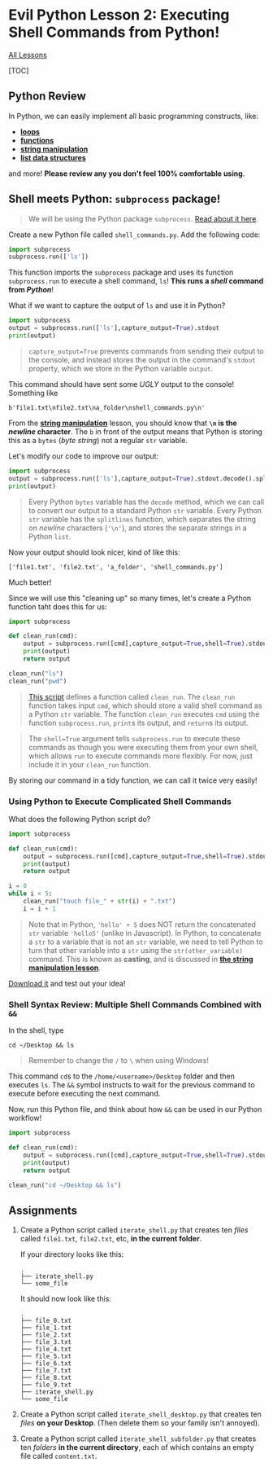 # Evil Python Lesson 2: Executing Shell Commands from Python!

[All Lessons](https://zsiegel92.github.io/evilpython/)

[TOC]


## Python Review

In Python, we can easily implement all basic programming constructs, like:

* [**loops**](https://zsiegel92.github.io/Eitan_S/Lessons/Lesson_3_Loops/Python3.html)
* [**functions**](https://zsiegel92.github.io/Eitan_S/Lessons/Lesson_5_Functions/Python5.html)
* [**string manipulation**](https://zsiegel92.github.io/Eitan_S/Lessons/Lesson_4_Strings/Python4.html)
* [**list data structures**](https://zsiegel92.github.io/Eitan_S/Lessons/Lesson_6_Lists/Python6.html)

and more! **Please review any you don't feel 100% comfortable using**.

## Shell meets Python: `subprocess` package!

> We will be using the Python package `subprocess`. [Read about it here](https://docs.python.org/3.7/library/subprocess.html).

Create a new Python file called `shell_commands.py`. Add the following code:


```python
import subprocess
subprocess.run(['ls'])
```
This function imports the `subprocess` package and uses its function `subprocess.run` to execute a shell command, `ls`! **This runs a *shell* command from *Python***!

What if we want to capture the output of `ls` and use it in Python?

```python
import subprocess
output = subprocess.run(['ls'],capture_output=True).stdout
print(output)
```

> `capture_output=True` prevents commands from sending their output to the console, and instead stores the output in the command's `stdout` property, which we store in the Python variable `output`.

This command should have sent some *UGLY* output to the console! Something like

```shell
b'file1.txt\nfile2.txt\na_folder\nshell_commands.py\n'
```

From the [**string manipulation**](https://zsiegel92.github.io/Eitan_S/Lessons/Lesson_4_Strings/Python4.html) lesson, you should know that **`\n` is the *newline* character**. The `b` in front of the output means that Python is storing this as a `bytes` (*byte string*) not a regular `str` variable.

Let's modify our code to improve our output:

```python
import subprocess
output = subprocess.run(['ls'],capture_output=True).stdout.decode().splitlines()
print(output)
```

> Every Python `bytes` variable has the `decode` method, which we can call to convert our output to a standard Python `str` variable. Every Python `str` variable has the `splitlines` function, which separates the string on *newline* characters (`'\n'`), and stores the separate strings in a Python `list`.

Now your output should look nicer, kind of like this:

```shell
['file1.txt', 'file2.txt', 'a_folder', 'shell_commands.py']
```

Much better!

Since we will use this "cleaning up" so many times, let's create a Python function taht does this for us:


```python
import subprocess

def clean_run(cmd):
	output = subprocess.run([cmd],capture_output=True,shell=True).stdout.decode().splitlines()
	print(output)
	return output

clean_run("ls")
clean_run("pwd")
```

> [This script](https://github.com/zsiegel92/evilpython/blob/master/shell_commands.py) defines a function called `clean_run`. The `clean_run` function takes input `cmd`, which should store a valid shell command as a Python `str` variable. The function `clean_run` executes `cmd` using the function `subprocess.run`, `print`s its output, and `return`s its output.

> The `shell=True` argument tells `subprocess.run` to execute these commands as though you were executing them from your own shell, which allows `run` to execute commands more flexibly. For now, just include it in your `clean_run` function.

By storing our command in a tidy function, we can call it twice very easily!


### Using Python to Execute Complicated Shell Commands

What does the following Python script do?

```python
import subprocess

def clean_run(cmd):
	output = subprocess.run([cmd],capture_output=True,shell=True).stdout.decode().splitlines()
	print(output)
	return output

i = 0
while i < 5:
	clean_run("touch file_" + str(i) + ".txt")
	i = i + 1
```

> Note that in Python, `'hello' + 5` does NOT return the concatenated `str` variable `'hello5'` (unlike in Javascript). In Python, to concatenate a `str` to a variable that is not an `str` variable, we need to tell Python to turn that other variable into a `str` using the `str(other_variable)` command. This is known as **casting**, and is discussed in [**the string manipulation lesson**](https://zsiegel92.github.io/Eitan_S/Lessons/Lesson_4_Strings/Python4.html).

[Download it](https://github.com/zsiegel92/evilpython/blob/master/iterate_shell.py) and test out your idea!

### Shell Syntax Review: Multiple Shell Commands Combined with `&&`

In the shell, type

```shell
cd ~/Desktop && ls
```

> Remember to change the `/` to `\` when using Windows!

This command `cd`s to the `/home/<username>/Desktop` folder and then executes `ls`. The `&&` symbol instructs to wait for the previous command to execute before executing the next command.

Now, run this Python file, and think about how `&&` can be used in our Python workflow!

```python
import subprocess

def clean_run(cmd):
	output = subprocess.run([cmd],capture_output=True,shell=True).stdout.decode().splitlines()
	print(output)
	return output

clean_run("cd ~/Desktop && ls")
```

## Assignments

1.
	Create a Python script called `iterate_shell.py` that creates ten *files* called `file1.txt`, `file2.txt`, etc, **in the current folder**.

	If your directory looks like this:

	```shell
	.
	├── iterate_shell.py
	└── some_file
	```

	It should now look like this:

	```shell
	.
	├── file_0.txt
	├── file_1.txt
	├── file_2.txt
	├── file_3.txt
	├── file_4.txt
	├── file_5.txt
	├── file_6.txt
	├── file_7.txt
	├── file_8.txt
	├── file_9.txt
	├── iterate_shell.py
	└── some_file
	```
2.
	Create a Python script called `iterate_shell_desktop.py` that creates ten *files* **on your Desktop**. (Then delete them so your family isn't annoyed).

3.
	Create a Python script called `iterate_shell_subfolder.py` that creates ten *folders* **in the current directory**, each of which contains an empty file called `content.txt`.
